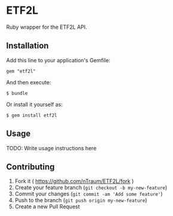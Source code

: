 # ETF2L

Ruby wrapper for the ETF2L API.

## Installation

Add this line to your application's Gemfile:

    gem "etf2l"

And then execute:

    $ bundle

Or install it yourself as:

    $ gem install etf2l

## Usage

TODO: Write usage instructions here

## Contributing

1. Fork it ( https://github.com/nTraum/ETF2L/fork )
2. Create your feature branch (`git checkout -b my-new-feature`)
3. Commit your changes (`git commit -am 'Add some feature'`)
4. Push to the branch (`git push origin my-new-feature`)
5. Create a new Pull Request

